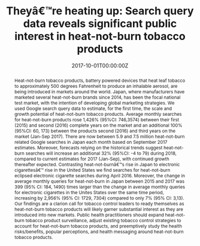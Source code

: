 ---
title: "Theyâ€™re heating up: Search query data reveals significant public interest in heat-not-burn tobacco products"

authors:
- "admin"
- "Eric Leas"
- "Mark Dredze"
- "Joanna E. Cohen"
- "John W. Ayers"
date: "2017-10-01T00:00:00Z"
doi: "10.1371/journal.pone.0185735"
venue: "PLOS ONE"
publishDate: "2017-01-01T00:00:00Z"
publication_types: ["2"]
abstract: "Heat-not-burn tobacco products, battery powered devices that heat leaf tobacco to approximately 500 degrees Fahrenheit to produce an inhalable aerosol, are being introduced in markets around the world. Japan, where manufacturers have marketed several heat-not-burn brands since 2014, has been the focal national test market, with the intention of developing global marketing strategies. We used Google search query data to estimate, for the first time, the scale and growth potential of heat-not-burn tobacco products. Average monthly searches for heat-not-burn products rose 1,426% (95%CI: 746,3574) between their first (2015) and second (2016) complete years on the market and an additional 100% (95%CI: 60, 173) between the products second (2016) and third years on the market (Jan-Sep 2017). There are now between 5.9 and 7.5 million heat-not-burn related Google searches in Japan each month based on September 2017 estimates. Moreover, forecasts relying on the historical trends suggest heat-not-burn searches will increase an additional 32% (95%CI: -4 to 79) during 2018, compared to current estimates for 2017 (Jan-Sep), with continued growth thereafter expected. Contrasting heat-not-burnâ€™s rise in Japan to electronic cigarettesâ€™ rise in the United States we find searches for heat-not-burn eclipsed electronic cigarette searches during April 2016. Moreover, the change in average monthly queries for heat-not-burn in Japan between 2015 and 2017 was 399 (95% CI: 184, 1490) times larger than the change in average monthly queries for electronic cigarettes in the Unites States over the same time period, increasing by 2,956% (95% CI: 1729, 7304) compared to only 7% (95% CI: 3,13). Our findings are a clarion call for tobacco control leaders to ready themselves as heat-not-burn tobacco products will likely garner substantial interest as they are introduced into new markets. Public health practitioners should expand heat-not-burn tobacco product surveillance, adjust existing tobacco control strategies to account for heat-not-burn tobacco products, and preemptively study the health risks/benefits, popular perceptions, and health messaging around heat-not-burn tobacco products."
summary: "Caputi, T. L., Leas, E., Dredze, M., Cohen, J. E., & Ayers, J. W. (2017). Theyre heating up: Internet search query trends reveal significant public interest in heat-not-burn tobacco products. PLOS ONE, 12(10), e0185735. doi:10.1371/journal.pone.0185735"
tags: 
featured: false
links:
- name: Paper Link
  url: "https://journals.plos.org/plosone/article"
url_pdf: "/files/PLOS-2017.pdf"
image:
  focal_point: ""
  preview_only: false
---